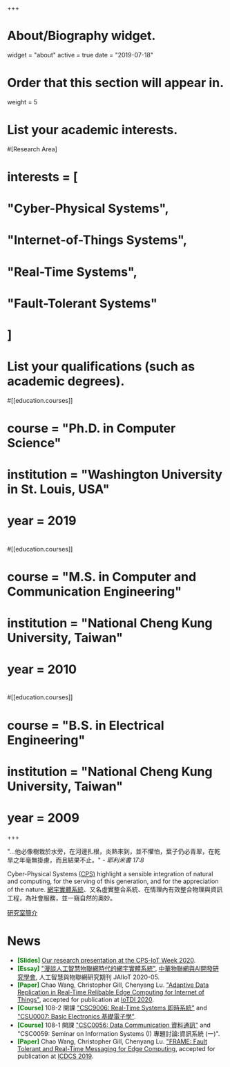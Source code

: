 +++
# About/Biography widget.
widget = "about"
active = true
date = "2019-07-18"

# Order that this section will appear in.
weight = 5


# List your academic interests.
#[Research Area]
#  interests = [
#    "Cyber-Physical Systems",
#    "Internet-of-Things Systems",
#    "Real-Time Systems",
#    "Fault-Tolerant Systems"
#  ]
#
# List your qualifications (such as academic degrees).
#[[education.courses]]
#  course = "Ph.D. in Computer Science"
#  institution = "Washington University in St. Louis, USA"
#  year = 2019
#
#[[education.courses]]
#  course = "M.S. in Computer and Communication Engineering"
#  institution = "National Cheng Kung University, Taiwan"
#  year = 2010
#
#[[education.courses]]
#  course = "B.S. in Electrical Engineering"
#  institution = "National Cheng Kung University, Taiwan"
#  year = 2009
 
+++

"...他必像樹栽於水旁，在河邊扎根，炎熱來到，並不懼怕，葉子仍必青翠，在乾旱之年毫無掛慮，而且結果不止。"  _- 耶利米書 17:8_


Cyber-Physical Systems [(CPS)](https://en.wikipedia.org/wiki/Cyber-physical_system) highlight a sensible integration of natural and computing, for the serving of this generation, and for the appreciation of the nature. [網宇實體系統](https://zh.wikipedia.org/zh-tw/網宇實體系統)、又名虛實整合系統、在情理內有效整合物理與資訊工程，為社會服務，並一窺自然的奧妙。

[研究室簡介](pdf/ncl_intro_2020May.pdf)

  
# News

* <span style="color:green">**[Slides]**</span> [Our research presentation at the CPS-IoT Week 2020](pdf/iotdi20-arrec-presentation.pdf).  
* <span style="color:green">**[Essay]**</span> ["漫談人工智慧物聯網時代的網宇實體系統"](https://jaiiot.weebly.com/jaiiot-2020-05.html), [中華物聯網與AI開發研究學會](https://jaiiot.weebly.com/), 人工智慧與物聯網研究期刊 JAIIoT 2020-05.  
* <span style="color:green">**[Paper]**</span> Chao Wang, Christopher Gill, Chenyang Lu. ["Adaptive Data Replication in Real-Time Relibable Edge Computing for Internet of Things"](pdf/iotdi20-arrec.pdf), accepted for publication at [IoTDI 2020](https://conferences.computer.org/iotdi/2020/).  
* <span style="color:green">**[Course]**</span> 108-2 開課 ["CSC9006: Real-Time Systems 即時系統"](csc9006/) and 
  ["CSU0007: Basic Electronics 基礎電子學"](csu0007/).  
* <span style="color:green">**[Course]**</span> 108-1 開課 ["CSC0056: Data Communication 資料通訊"](csc0056/) and  
  "CSC0059: Seminar on Information Systems (I) 專題討論:資訊系統 (一)".  
* <span style="color:green">**[Paper]**</span> Chao Wang, Christopher Gill, Chenyang Lu. ["FRAME: Fault Tolerant and Real-Time Messaging for Edge Computing](pdf/icdcs19-frame.pdf), accepted for publication at [ICDCS 2019](https://theory.utdallas.edu/ICDCS2019/).



